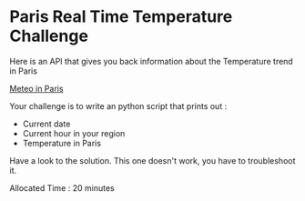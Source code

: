 # Paris Real Time Temperature Challenge

Here is an API that gives you back information about the Temperature trend in Paris

[Meteo in Paris](https://www.prevision-meteo.ch/services/json/lat=46.259lng=5.235)

Your challenge is to write an python script that prints out :

- Current date
- Current hour in your region
- Temperature in Paris

Have a look to the solution. This one doesn't work,  you have to troubleshoot it.

Allocated Time : 20 minutes